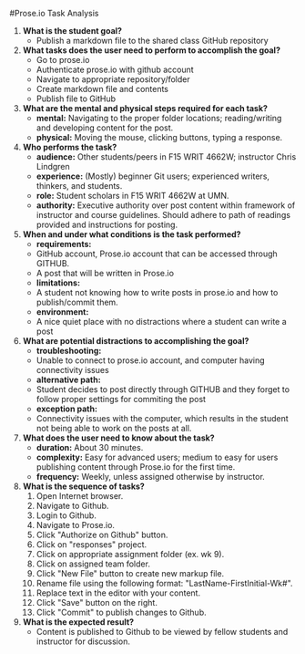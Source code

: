 #Prose.io Task Analysis

1. **What is the student goal?**
    * Publish a markdown file to the shared class GitHub repository
2. **What tasks does the user need to perform to accomplish the goal?**
    * Go to prose.io
    * Authenticate prose.io with github account
    * Navigate to appropriate repository/folder
    * Create markdown file and contents
    * Publish file to GitHub
3. **What are the mental and physical steps required for each task?**
    * **mental:** Navigating to the proper folder locations; reading/writing and developing content for the post.
    * **physical:** Moving the mouse, clicking buttons, typing a response.
4. **Who performs the task?**
    * **audience:** Other students/peers in F15 WRIT 4662W; instructor Chris Lindgren
    * **experience:** (Mostly) beginner Git users; experienced writers, thinkers, and students.
    * **role:** Student scholars in F15 WRIT 4662W at UMN.
    * **authority:** Executive authority over post content within framework of instructor and course guidelines. Should adhere to path of readings provided and instructions for posting.
5. **When and under what conditions is the task performed?**
    * **requirements:** 
    * GitHub account, Prose.io account that can be accessed through GITHUB.
    * A post that will be written in Prose.io
    * **limitations:** 
    * A student not knowing how to write posts in prose.io and how to publish/commit them. 
    * **environment:** 
    * A nice quiet place with no distractions where a student can write a post
6. **What are potential distractions to accomplishing the goal?**
    * **troubleshooting:** 
    * Unable to connect to prose.io account, and computer having connectivity issues
    * **alternative path:** 
    * Student decides to post directly through GITHUB and they forget to follow proper settings for commiting the post
    * **exception path:** 
    * Connectivity issues with the computer, which results in the student not being able to work on the posts at all.
7. **What does the user need to know about the task?**
    * **duration:** About 30 minutes.
    * **complexity:** Easy for advanced users; medium to easy for users publishing content through Prose.io for the first time.
    * **frequency:** Weekly, unless assigned otherwise by instructor.
8. **What is the sequence of tasks?**
	1. Open Internet browser.
	2. Navigate to Github.
    3. Login to Github.
	4. Navigate to Prose.io.
    5. Click "Authorize on Github" button.
    6. Click on "responses" project.
    7. Click on appropriate assignment folder (ex. wk 9).
    8. Click on assigned team folder.
    9. Click "New File" button to create new markup file.
    10. Rename file using the following format: "LastName-FirstInitial-Wk#".
    11. Replace text in the editor with your content.
    12. Click "Save" button on the right.
    13. Click "Commit" to publish changes to Github.
9. **What is the expected result?**
    * Content is published to Github to be viewed by fellow students and instructor for discussion.
